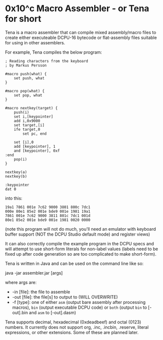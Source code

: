 0x10^c Macro Assembler - or Tena for short
==========================================

Tena is a macro assembler that can compile mixed assembly/macro files
to create either executeable DCPU-16 bytecode or flat-assembly files suitable
for using in other assemblers.

For example, Tena compiles the below program:

    ; Reading characters from the keyboard
    ; by Markus Persson
    
    #macro push(what) {
        set push, what
    }
    
    #macro pop(what) {
        set pop, what
    }
    
    #macro nextkey(target) {
        push(i)
        set i,[keypointer]
        add i,0x9000
        set target,[i]
        ife target,0
            set pc, end
    
        set [i],0
        add [keypointer], 1
        and [keypointer], 0xf
    :end
        pop(i)
    }
    
    nextkey(a)
    nextkey(b)
    
    :keypointer
    dat 0

into this:

    19a1 7861 001e 7c62 9000 3801 800c 7dc1
    000e 80e1 85e2 001e bde9 001e 1981 19a1
    7861 001e 7c62 9000 3811 801c 7dc1 001d
    80e1 85e2 001e bde9 001e 1981 0020 0000

(note this program will not do much, you'll need an emulator with keyboard buffer support (NOT the DCPU Studio default mode) and register views)

It can also correctly compile the example program in the DCPU specs and will attempt to use short-form literals for non-label values (labels need to be fixed up after code generation so are too complicated to make short-form).

Tena is written in Java and can be used on the command line like so:

java -jar assembler.jar [args]

where args are:

* \-in [file]: the file to assemble
* \-out [file]: the file[s] to output to (WILL OVERWRITE)
* \-f [type]: one of either `asm` (output bare assembly after processing macros), `bin` (output executable DCPU code) or `both` (output `bin` to [-out].bin and `asm` to [-out].dasm)

Tena supports decimal, hexadecimal (0xdeadbeef) and octal (0123) numbers. It currently does not support org, .inc, .incbin, .reserve, literal expressions, or other extensions. Some of these are planned later. 